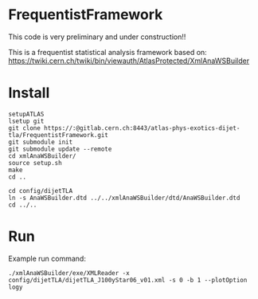 # FrequentistFramework
This code is very preliminary and under construction!!

This is a frequentist statistical analysis framework based on:
https://twiki.cern.ch/twiki/bin/viewauth/AtlasProtected/XmlAnaWSBuilder

# Install
```
setupATLAS
lsetup git
git clone https://:@gitlab.cern.ch:8443/atlas-phys-exotics-dijet-tla/FrequentistFramework.git
git submodule init
git submodule update --remote
cd xmlAnaWSBuilder/
source setup.sh
make
cd ..
```

```
cd config/dijetTLA
ln -s AnaWSBuilder.dtd ../../xmlAnaWSBuilder/dtd/AnaWSBuilder.dtd 
cd ../..
```

# Run
Example run command:
```
./xmlAnaWSBuilder/exe/XMLReader -x config/dijetTLA/dijetTLA_J100yStar06_v01.xml -s 0 -b 1 --plotOption logy
```